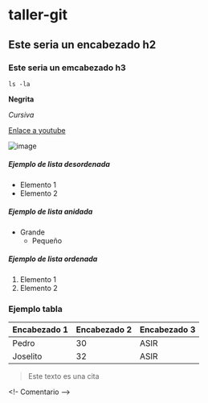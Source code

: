 # taller-git
## Este seria un encabezado h2
### Este seria un emcabezado h3
`ls -la`

**Negrita**

*Cursiva*

[Enlace a youtube](https://www.youtube.com/)

![image](https://user-images.githubusercontent.com/114144260/192457670-547f3155-2fa6-46dd-a417-bbb85c15de45.png)

##### Ejemplo de lista desordenada

* Elemento 1
* Elemento 2

##### Ejemplo de lista anidada

* Grande
  * Pequeño

##### Ejemplo de lista ordenada

1. Elemento 1
2. Elemento 2

### Ejemplo tabla
| Encabezado 1 | Encabezado 2 | Encabezado 3
| --- | --- | ---
| Pedro | 30 | ASIR
| Joselito | 32 | ASIR 

> Este texto es una cita

<!- Comentario -->

